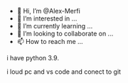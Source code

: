- 👋 Hi, I’m @Alex-Merfi
- 👀 I’m interested in ...
- 🌱 I’m currently learning ...
- 💞️ I’m looking to collaborate on ...
- 📫 How to reach me ...

<!---
Alex-Merfi/Alex-Merfi is a ✨ special ✨ repository because its `README.md` (this file) appears on your GitHub profile.
You can click the Preview link to take a look at your changes.
--->i have python 3.9.
i loud pc and vs code and conect to git
